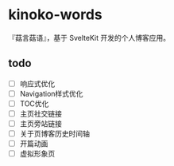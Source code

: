 # kinoko-words

『菇言菇语』，基于 SvelteKit 开发的个人博客应用。

## todo

- [ ] 响应式优化
- [ ] Navigation样式优化
- [ ] TOC优化
- [ ] 主页社交链接
- [ ] 主页旁站链接
- [ ] 关于页博客历史时间轴
- [ ] 开篇动画
- [ ] 虚拟形象页
